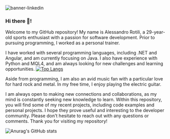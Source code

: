 
![banner-linkedin](https://github.com/AlessandroRotili/AlessandroRotili/assets/105584020/b7217a6f-0fbc-469e-a927-eb5d854d7d3c)


### Hi there 👋!
Welcome to my GitHub repository! My name is Alessandro Rotili, a 29-year-old sports enthusiast with a passion for software development. Prior to pursuing programming, I worked as a personal trainer.

I have worked with several programming languages, including .NET and Angular, and am currently focusing on Java. I also have experience with Python and MQL4, and am always looking for new challenges and learning opportunities.
[![Top Langs](https://github-readme-stats.vercel.app/api/top-langs/?username=AlessandroRotili&layout=compact)](https://github.com/AlessandroRotili/github-readme-stats)

Aside from programming, I am also an avid music fan with a particular love for hard rock and metal. In my free time, I enjoy playing the electric guitar.

I am always open to making new connections and collaborations, as my mind is constantly seeking new knowledge to learn. Within this repository, you will find some of my recent projects, including code examples and personal projects. I hope they prove useful and interesting to the developer community. Please don't hesitate to reach out with any questions or comments. Thank you for visiting my repository!

![Anurag's GitHub stats](https://github-readme-stats.vercel.app/api?username=alessandrorotili&show_icons=true&theme=radical)

<!--
**AlessandroRotili/AlessandroRotili** is a ✨ _special_ ✨ repository because its `README.md` (this file) appears on your GitHub profile.

Here are some ideas to get you started:

- 🔭 I’m currently working on ...
- 🌱 I’m currently learning ...
- 👯 I’m looking to collaborate on ...
- 🤔 I’m looking for help with ...
- 💬 Ask me about ...
- 📫 How to reach me: ...
- 😄 Pronouns: ...
- ⚡ Fun fact: ...
-->
